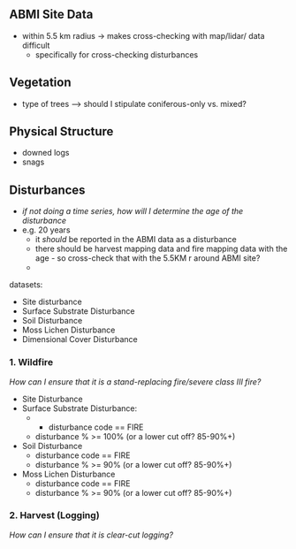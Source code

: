 

## ABMI Site Data
- within 5.5 km radius -> makes cross-checking with map/lidar/ data difficult
	- specifically for cross-checking disturbances

## Vegetation
- type of trees --> should I stipulate coniferous-only vs. mixed? 

## Physical Structure 
- downed logs
- snags 

## Disturbances

- *if not doing a time series, how will I determine the age of the disturbance*
- e.g. 20 years
	- it *should* be reported in the ABMI data as a disturbance
	- there should be harvest mapping data and fire mapping data with the age - so cross-check that with the 5.5KM r around ABMI site?
	- 

datasets:
- Site disturbance
- Surface Substrate Disturbance
- Soil Disturbance
- Moss Lichen Disturbance
- Dimensional Cover Disturbance

### 1. Wildfire
*How can I ensure that it is a stand-replacing fire/severe class III fire?*

- Site Disturbance
- Surface Substrate Disturbance:
	- - disturbance code == FIRE
	- disturbance % >= 100% (or a lower cut off? 85-90%+)
- Soil Disturbance
	- disturbance code == FIRE
	- disturbance % >= 90% (or a lower cut off? 85-90%+)
- Moss Lichen Disturbance
	- disturbance code == FIRE
	- disturbance % >= 90% (or a lower cut off? 85-90%+)



### 2. Harvest (Logging)
*How can I ensure that it is clear-cut logging?* 

## 

